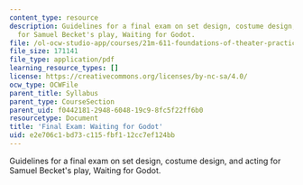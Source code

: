 ```yaml
---
content_type: resource
description: Guidelines for a final exam on set design, costume design, and acting
  for Samuel Becket's play, Waiting for Godot.
file: /ol-ocw-studio-app/courses/21m-611-foundations-of-theater-practice-fall-2009/e2e706c1bd73c115fbf112cc7ef124bb_MIT21M_611F09_final.pdf
file_size: 171141
file_type: application/pdf
learning_resource_types: []
license: https://creativecommons.org/licenses/by-nc-sa/4.0/
ocw_type: OCWFile
parent_title: Syllabus
parent_type: CourseSection
parent_uid: f0442181-2948-6048-19c9-8fc5f22ff6b0
resourcetype: Document
title: 'Final Exam: Waiting for Godot'
uid: e2e706c1-bd73-c115-fbf1-12cc7ef124bb
---
```

Guidelines for a final exam on set design, costume design, and acting for Samuel Becket's play, Waiting for Godot.